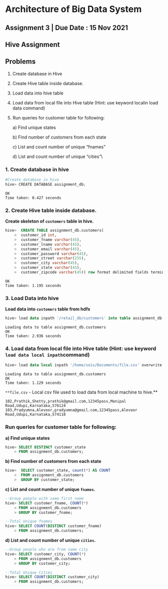 # Architecture of Big Data System

## Assignment 3 | Due Date : 15 Nov 2021

## Hive Assignment

## Problems

1. Create database in Hive
2. Create Hive table inside database.
3. Load data into hive table
4. Load data from local file into Hive table (Hint: use keyword localin load data command)
5. Run queries for customer table for following:
    
    a) Find unique states
    
    b) Find number of customers from each state
    
    c) List and count number of unique “fnames”
    
    d) List and count number of unique “cities”\
    

### 1. Create database in hive

```powershell
#Create database in hive
hive> CREATE DATABASE assignment_db;
```

```
OK
Time taken: 0.427 seconds
```

### 2. Create Hive table inside database.

**Create skeleton of `customers` table in hive.**

```sql
hive>  CREATE TABLE assignment_db.customers(
    >  customer_id int,
    >  customer_fname varchar(45),
    >  customer_lname varchar(45),
    >  customer_email varchar(45),
    >  customer_password varchar(45),
    >  customer_street varchar(255),
    >  customer_city varchar(45),
    >  customer_state varchar(45),
    >  customer_zipcode varchar(45)) row format delimited fields terminated by ',' stored as textfile;
```

```
OK
Time taken: 1.195 seconds
```

### 3. Load Data into hive

**Load data into `customers` table from hdfs**

```sql
hive> load data inpath '/retail_db/customers' into table assignment_db.customers;
```

```
Loading data to table assignment_db.customers
OK
Time taken: 2.936 seconds
```

### 4. Load data from local file into Hive table (Hint: use keyword `load data local inpath`command)

```sql
hive> load data local inpath '/home/sois/Documents/file.csv' overwrite into table assignment_db.customers;
```

```
Loading data to table assignment_db.customers
OK
Time taken: 1.129 seconds
```

`**file.csv` - Local csv file used to load data from local machine to hive.**

```
102,Prathik,Shetty,prathik@gmail.com,12345pass,Manipal Road,Udupi,Karnataka,576124
103,Pradyumna,Alevoor,pradyumna@gmail.com,12345pass,Alevoor Road,Udupi,Karnataka,574118
```

### Run queries for customer table for following:

**a) Find unique states**

```sql
hive> SELECT DISTINCT customer_state
    > FROM assignment_db.customers;
```

**b) Find number of customers from each state**

```sql
hive>  SELECT customer_state, count(*) AS COUNT
    >  FROM assignment_db.customers
    >  GROUP BY customer_state;
```

**c) List and count number of unique `fnames`.**

```sql
--Group people with same first name
hive> SELECT customer_fname, COUNT(*) 
    > FROM assignment_db.customers
    > GROUP BY customer_fname;
```

```sql
--Total Unique fnames
hive> SELECT COUNT(DISTINCT customer_fname) 
    > FROM assignment_db.customers;
```

**d) List and count number of unique `cities`.**

```sql
--Group people who are from same city
hive> SELECT customer_city, COUNT(*) 
    > FROM assignment_db.customers
    > GROUP BY customer_city;
```

```sql
--Total Unique Cities
hive> SELECT COUNT(DISTINCT customer_city) 
    > FROM assignment_db.customers;
```
